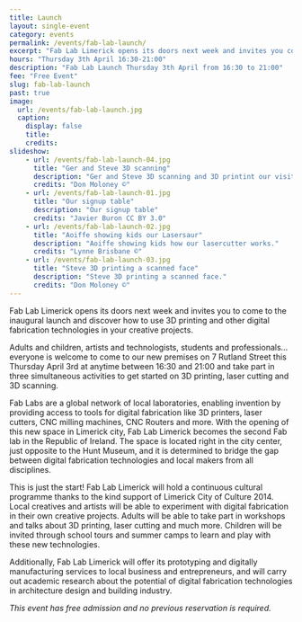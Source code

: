 ```yaml
---
title: Launch
layout: single-event
category: events
permalink: /events/fab-lab-launch/
excerpt: "Fab Lab Limerick opens its doors next week and invites you come to our new premises and take part in three simultaneous activities to get started on 3D printing, laser cutting and 3D scanning."
hours: "Thursday 3th April 16:30-21:00"
description: "Fab Lab Launch Thursday 3th April from 16:30 to 21:00"
fee: "Free Event"
slug: fab-lab-launch
past: true
image:
  url: /events/fab-lab-launch.jpg
  caption:
    display: false
    title: 
    credits: 
slideshow:
    - url: /events/fab-lab-launch-04.jpg
      title: "Ger and Steve 3D scanning"
      description: "Ger and Steve 3D scanning and 3D printint our visitors heads."
      credits: "Don Moloney ©"
    - url: /events/fab-lab-launch-01.jpg
      title: "Our signup table"
      description: "Our signup table"
      credits: "Javier Buron CC BY 3.0"
    - url: /events/fab-lab-launch-02.jpg
      title: "Aoiffe showing kids our Lasersaur"
      description: "Aoiffe showing kids how our lasercutter works."
      credits: "Lynne Brisbane ©"
    - url: /events/fab-lab-launch-03.jpg
      title: "Steve 3D printing a scanned face"
      description: "Steve 3D printing a scanned face."
      credits: "Don Moloney ©"
---
```


Fab Lab Limerick opens its doors next week and invites you to come to the inaugural launch and discover how to use 3D printing and other digital fabrication technologies in your creative projects.

Adults and children, artists and technologists, students and professionals… everyone is welcome to come to our new premises on 7 Rutland Street this Thursday April 3rd at anytime between 16:30 and 21:00 and take part in three simultaneous activities to get started on 3D printing, laser cutting and 3D scanning.

Fab Labs are a global network of local laboratories, enabling invention by providing access to tools for digital fabrication like 3D printers, laser cutters, CNC milling machines, CNC Routers and more.
With the opening of this new space in Limerick city, Fab Lab Limerick becomes the second Fab lab in the Republic of Ireland. The space is located right in the city center, just opposite to the Hunt Museum, and it is determined to bridge the gap between digital fabrication technologies and local makers from all disciplines.

This is just the start! Fab Lab Limerick will hold a continuous cultural programme thanks to the kind support of Limerick City of Culture 2014. Local creatives and artists will be able to experiment with digital fabrication in their own creative projects. Adults will be able to take part in workshops and talks about 3D printing, laser cutting and much more. Children will be invited through school tours and summer camps to learn and play with these new technologies.

Additionally, Fab Lab Limerick will offer its prototyping and digitally manufacturing services to local business and entrepreneurs, and will carry out academic research about the potential of digital fabrication technologies in architecture design and building industry.

*This event has free admission and no previous reservation is required.*